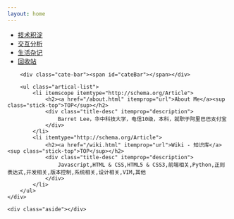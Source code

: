 ```yaml
---
layout: home
---
```


<div class="index-content trash">
    <div class="section">
        <ul class="artical-cate">
            <li><a href="/"><span>技术积淀</span></a></li>
            <li><a href="/opinion"><span>交互分析</span></a></li>
            <li><a href="/life"><span>生活杂记</span></a></li>
            <li class="on"><a href="/trash"><span>回收站</span></a></li>
        </ul>

        <div class="cate-bar"><span id="cateBar"></span></div>

        <ul class="artical-list">
            <li itemscope itemtype="http://schema.org/Article">
                <h2><a href="/about.html" itemprop="url">About Me</a><sup class="stick-top">TOP</sup></h2>
                <div class="title-desc" itemprop="description">
                    Barret Lee，华中科技大学，电信10级，本科，就职于阿里巴巴支付宝
                </div>
            </li>
            <li itemtype="http://schema.org/Article">
                <h2><a href="/wiki.html" itemprop="url">Wiki - 知识库</a><sup class="stick-top">TOP</sup></h2>
                <div class="title-desc" itemprop="description">
                    Javascript,HTML & CSS,HTML5 & CSS3,前端相关,Python,正则表达式,开发相关,版本控制,系统相关,设计相关,VIM,其他
                </div>
            </li>
        </ul>
    </div>

    <div class="aside"></div>
</div>
